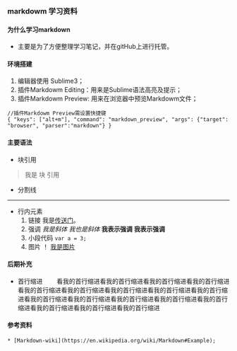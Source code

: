 ### markdowm 学习资料
#### 为什么学习markdown
* 主要是为了方便整理学习笔记，并在gitHub上进行托管。
#### 环境搭建
1. 编辑器使用 Sublime3；
2. 插件Markdowm Editing：用来是Sublime语法高亮及提示；
3. 插件Markdowm Preview: 用来在浏览器中预览Markdowm文件；
```
//插件Markdowm Preview需设置快捷键
{ "keys": ["alt+m"], "command": "markdown_preview", "args": {"target": "browser", "parser":"markdown"} }
```
#### 主要语法
* 块引用
>我是
>块
>引用
* 分割线
-------------------
* 行内元素
    1. 链接
        我是[传送门]('https://github.com/AmberAAA/love')。
    2. 强调
        *我是斜体*
        _我也是斜体_
        **我表示强调**
        __我表示强调__
    3. 小段代码
        `var a = 3;`
    4. 图片
        ！ [我是图片](http://moepic.cc/images/2016/04/22/08b4ba3ab3ba88b56223cdc31b710011.jpg)

#### 后期补充
* 首行缩进
    &ensp;&ensp;&ensp;&ensp;看我的首行缩进看我的首行缩进看我的首行缩进看我的首行缩进看我的首行缩进看我的首行缩进看我的首行缩进看我的首行缩进看我的首行缩进看我的首行缩进看我的首行缩进看我的首行缩进看我的首行缩进看我的首行缩进看我的首行缩进看我的首行缩进看我的首行缩进

#### 参考资料
    * [Markdown-wiki](https://en.wikipedia.org/wiki/Markdown#Example);